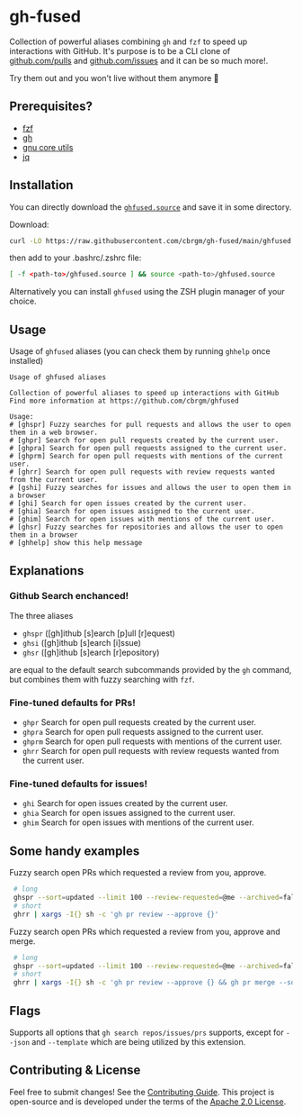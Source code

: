 # gh-fused

Collection of powerful aliases combining `gh` and `fzf` to speed up interactions with GitHub. It's purpose is to be a CLI clone of [github.com/pulls](https://github.com/pulls) and [github.com/issues](https://github.com/issues) and it can be so much more!.

Try them out and you won't live without them anymore 🚀

## Prerequisites?

* [fzf](https://github.com/junegunn/fzf)
* [gh](https://github.com/cli/cli)
* [gnu core utils](https://www.gnu.org/software/coreutils/)
* [jq](https://stedolan.github.io/jq/)

## Installation

You can directly download the [`ghfused.source`](https://raw.githubusercontent.com/cbrgm/gh-fused/main/ghfused.source)
and save it in some directory.

Download:
```bash
curl -LO https://raw.githubusercontent.com/cbrgm/gh-fused/main/ghfused.source
```

then add to your .bashrc/.zshrc file:
```bash
[ -f <path-to>/ghfused.source ] && source <path-to>/ghfused.source
```

Alternatively you can install `ghfused` using the ZSH plugin manager of your
choice.

## Usage

Usage of `ghfused` aliases (you can check them by running `ghhelp` once installed)

```
Usage of ghfused aliases

Collection of powerful aliases to speed up interactions with GitHub
Find more information at https://github.com/cbrgm/ghfused

Usage:
# [ghspr] Fuzzy searches for pull requests and allows the user to open them in a web browser.
# [ghpr] Search for open pull requests created by the current user.
# [ghpra] Search for open pull requests assigned to the current user.
# [ghprm] Search for open pull requests with mentions of the current user.
# [ghrr] Search for open pull requests with review requests wanted from the current user.
# [gshi] Fuzzy searches for issues and allows the user to open them in a browser
# [ghi] Search for open issues created by the current user.
# [ghia] Search for open issues assigned to the current user.
# [ghim] Search for open issues with mentions of the current user.
# [ghsr] Fuzzy searches for repositories and allows the user to open them in a browser
# [ghhelp] show this help message
```

## Explanations

### Github Search enchanced!

The three aliases

* `ghspr` ([gh]ithub [s]earch [p]ull [r]equest)
* `ghsi` ([gh]ithub [s]earch [i]ssue)
* `ghsr` ([gh]ithub [s]earch [r]epository)

are equal to the default search subcommands provided by the `gh` command, but combines them with fuzzy searching with `fzf`.

### Fine-tuned defaults for PRs!

* `ghpr` Search for open pull requests created by the current user.
* `ghpra` Search for open pull requests assigned to the current user.
* `ghprm` Search for open pull requests with mentions of the current user.
* `ghrr` Search for open pull requests with review requests wanted from the current user.

### Fine-tuned defaults for issues!

* `ghi` Search for open issues created by the current user.
* `ghia` Search for open issues assigned to the current user.
* `ghim` Search for open issues with mentions of the current user.

## Some handy examples

Fuzzy search open PRs which requested a review from you, approve.

```bash
 # long
 ghspr --sort=updated --limit 100 --review-requested=@me --archived=false --state=open | xargs -I{} sh -c 'gh pr review --approve {}'
 # short
 ghrr | xargs -I{} sh -c 'gh pr review --approve {}'
```

Fuzzy search open PRs which requested a review from you, approve and merge.

```bash
 # long
 ghspr --sort=updated --limit 100 --review-requested=@me --archived=false --state=open | xargs -I{} sh -c 'gh pr review --approve {} && gh pr merge --squash {}'
 # short
 ghrr | xargs -I{} sh -c 'gh pr review --approve {} && gh pr merge --squash {}'
```

## Flags

Supports all options that `gh search repos/issues/prs` supports, except for `--json` and `--template` which are being utilized by this extension.

## Contributing & License

Feel free to submit changes! See
the [Contributing Guide](https://github.com/cbrgm/contributing/blob/master/CONTRIBUTING.md). This project is open-source
and is developed under the terms of the [Apache 2.0 License](https://github.com/cbrgm/gh-fused/blob/master/LICENSE).
